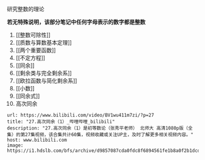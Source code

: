 研究整数的理论

**若无特殊说明，该部分笔记中任何字母表示的数字都是整数**

1. [[整数可除性]]
2. [[质数与算数基本定理]]
3. [[两个重要函数]]
4. [[不定方程]]
5. [[同余]]
6. [[剩余类与完全剩余系]]
7. [[欧拉函数与简化剩余系]]
8. [[小数]]
9. [[同余式]]
10. 高次同余

```cardlink
url: https://www.bilibili.com/video/BV1wu411m7zi/?p=27
title: "27.高次同余（1）_哔哩哔哩_bilibili"
description: "27.高次同余（1）是初等数论（张秀平老师） 北师大 高清1080p版（全集）的第27集视频，该合集共计60集，视频收藏或关注UP主，及时了解更多相关视频内容。"
host: www.bilibili.com
image: https://i1.hdslb.com/bfs/archive/d9857087cda0fdc8f6894561fe1b8a0f2b1dcd36.jpg@100w_100h_1c.png
```
